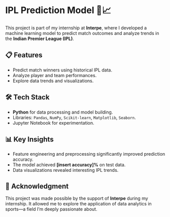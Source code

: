# IPL Prediction Model 🏏📈  

This project is part of my internship at **Interpe**, where I developed a machine learning model to predict match outcomes and analyze trends in the **Indian Premier League (IPL)**.

## 📋 Features  
- Predict match winners using historical IPL data.  
- Analyze player and team performances.  
- Explore data trends and visualizations.  

## 🛠️ Tech Stack  
- **Python** for data processing and model building.  
- Libraries: `Pandas`, `NumPy`, `Scikit-learn`, `Matplotlib`, `Seaborn`.  
- Jupyter Notebook for experimentation.  

## 📊 Key Insights  
- Feature engineering and preprocessing significantly improved prediction accuracy.  
- The model achieved **[insert accuracy]%** on test data.  
- Data visualizations revealed interesting IPL trends.  

## 🙏 Acknowledgment  
This project was made possible by the support of **Interpe** during my internship. It allowed me to explore the application of data analytics in sports—a field I’m deeply passionate about.  
